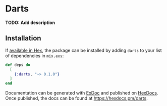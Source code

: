 # Darts

**TODO: Add description**

## Installation

If [available in Hex](https://hex.pm/docs/publish), the package can be installed
by adding `darts` to your list of dependencies in `mix.exs`:

```elixir
def deps do
  [
    {:darts, "~> 0.1.0"}
  ]
end
```

Documentation can be generated with [ExDoc](https://github.com/elixir-lang/ex_doc)
and published on [HexDocs](https://hexdocs.pm). Once published, the docs can
be found at <https://hexdocs.pm/darts>.

